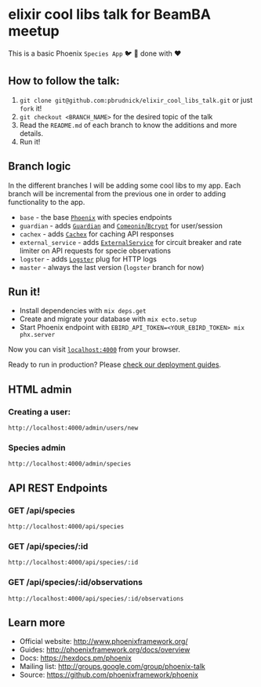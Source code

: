 # elixir cool libs talk for BeamBA meetup

This is a basic Phoenix `Species App` :bird: :herb: done with :heart: 

## How to follow the talk:
 1. `git clone git@github.com:pbrudnick/elixir_cool_libs_talk.git` or just `fork` it!
 2. `git checkout <BRANCH_NAME>` for the desired topic of the talk
 3. Read the `README.md` of each branch to know the additions and more details.
 4. Run it!

## Branch logic
In the different branches I will be adding some cool libs to my app. 
Each branch will be incremental from the previous one in order to adding functionality to the app.

 * `base` - the base [`Phoenix`](https://github.com/phoenixframework/phoenix) with species endpoints
 * `guardian` - adds [`Guardian`](https://github.com/ueberauth/guardian) and [`Comeonin`/`Bcrypt`](https://github.com/riverrun/comeonin) for user/session
 * `cachex` - adds [`Cachex`](https://github.com/whitfin/cachex) for caching API responses
 * `external_service` - adds [`ExternalService`](https://github.com/jvoegele/external_service) for circuit breaker and rate limiter on API requests for specie observations
 * `logster` - adds [`Logster`](https://github.com/navinpeiris/logster) plug for HTTP logs
 * `master` - always the last version (`logster` branch for now)

## Run it!

  * Install dependencies with `mix deps.get`
  * Create and migrate your database with `mix ecto.setup`
  * Start Phoenix endpoint with `EBIRD_API_TOKEN=<YOUR_EBIRD_TOKEN> mix phx.server`

Now you can visit [`localhost:4000`](http://localhost:4000) from your browser.

Ready to run in production? Please [check our deployment guides](http://www.phoenixframework.org/docs/deployment).

## HTML admin
### Creating a user:
`http://localhost:4000/admin/users/new`

### Species admin
`http://localhost:4000/admin/species`

## API REST Endpoints
### GET /api/species
`http://localhost:4000/api/species`

### GET /api/species/:id
`http://localhost:4000/api/species/:id`

### GET /api/species/:id/observations
`http://localhost:4000/api/species/:id/observations`

## Learn more

  * Official website: http://www.phoenixframework.org/
  * Guides: http://phoenixframework.org/docs/overview
  * Docs: https://hexdocs.pm/phoenix
  * Mailing list: http://groups.google.com/group/phoenix-talk
  * Source: https://github.com/phoenixframework/phoenix
